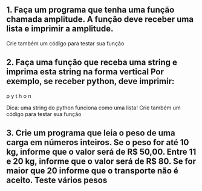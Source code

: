 ## 1. Faça um programa que tenha uma função chamada amplitude. A função deve receber uma lista e imprimir a amplitude.

Crie também um código para testar sua função

## 2. Faça uma função que receba uma string e imprima esta string na forma vertical Por exemplo, se receber python, deve imprimir:

p
y
t
h
o
n

Dica: uma string do python funciona como uma lista!
Crie também um código para testar sua função

## 3. Crie um programa que leia o peso de uma carga em números inteiros. Se o peso for até 10 kg, informe que o valor será de R$ 50,00. Entre 11 e 20 kg, informe que o valor será de R$ 80. Se for maior que  20 informe que o transporte não é aceito. Teste vários pesos